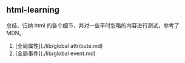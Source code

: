 ## html-learning

总结、归纳 html 的各个细节，并对一些平时忽略的内容进行测试，参考了 MDN。

1. [全局属性](./lib/global attribute.md)
2. [全局事件](./lib/global event.md)